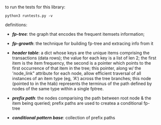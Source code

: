 
to run the tests for this library:

```
python3 runtests.py -v

```

definitions:

*  _**fp-tree**_: the graph that encodes the frequent itemsets information;

* _**fp-growth**_: the technique for building fp-tree and extracing info from it

* _**header table**_: a dict whose keys are the unique items comprising the 
transactions (data rows); the value for each key is a list of len 2; the first
item is the item frequency, the second is a pointer which points to the 
first occurrence of that item in the tree; this pointer, along w/
the 'node_link" attribute for each node, allow efficient traversal of all 
instances of an item type (eg, 'A') across the tree branches; this node
(pointed to in the htab) represents the terminus of the path defined
by nodes of the same type within a single fptree.

* _**prefix path**_: the nodes comparising the path between root node & the 
	 item being queried; prefix paths are used to createa 
	 a conditional fp-tree

* _**conditional pattern base**_: collection of prefix paths

